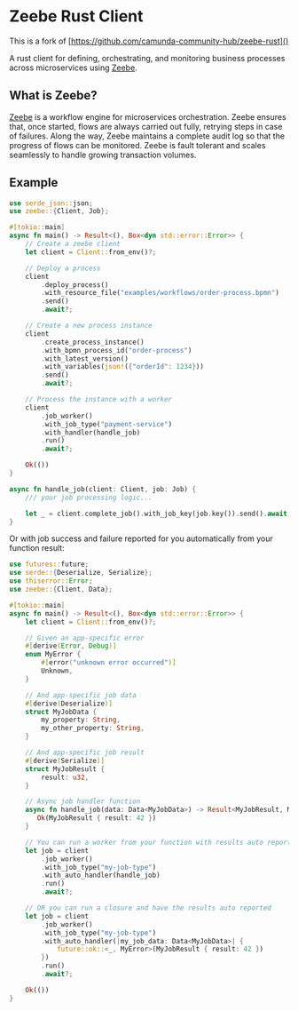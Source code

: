 # Zeebe Rust Client

This is a fork of [https://github.com/camunda-community-hub/zeebe-rust]()

A rust client for defining, orchestrating, and monitoring business processes
across microservices using [Zeebe].

## What is Zeebe?

[Zeebe] is a workflow engine for microservices orchestration. Zeebe ensures
that, once started, flows are always carried out fully, retrying steps in case
of failures. Along the way, Zeebe maintains a complete audit log so that the
progress of flows can be monitored. Zeebe is fault tolerant and scales
seamlessly to handle growing transaction volumes.

[Zeebe]: https://zeebe.io

## Example

```rust
use serde_json::json;
use zeebe::{Client, Job};

#[tokio::main]
async fn main() -> Result<(), Box<dyn std::error::Error>> {
    // Create a zeebe client
    let client = Client::from_env()?;

    // Deploy a process
    client
        .deploy_process()
        .with_resource_file("examples/workflows/order-process.bpmn")
        .send()
        .await?;

    // Create a new process instance
    client
        .create_process_instance()
        .with_bpmn_process_id("order-process")
        .with_latest_version()
        .with_variables(json!({"orderId": 1234}))
        .send()
        .await?;

    // Process the instance with a worker
    client
        .job_worker()
        .with_job_type("payment-service")
        .with_handler(handle_job)
        .run()
        .await?;

    Ok(())
}

async fn handle_job(client: Client, job: Job) {
    /// your job processing logic...

    let _ = client.complete_job().with_job_key(job.key()).send().await;
}
```

Or with job success and failure reported for you automatically from your
function result:

```rust
use futures::future;
use serde::{Deserialize, Serialize};
use thiserror::Error;
use zeebe::{Client, Data};

#[tokio::main]
async fn main() -> Result<(), Box<dyn std::error::Error>> {
    let client = Client::from_env()?;

    // Given an app-specific error
    #[derive(Error, Debug)]
    enum MyError {
        #[error("unknown error occurred")]
        Unknown,
    }

    // And app-specific job data
    #[derive(Deserialize)]
    struct MyJobData {
        my_property: String,
        my_other_property: String,
    }

    // And app-specific job result
    #[derive(Serialize)]
    struct MyJobResult {
        result: u32,
    }

    // Async job handler function
    async fn handle_job(data: Data<MyJobData>) -> Result<MyJobResult, MyError> {
       Ok(MyJobResult { result: 42 })
    }

    // You can run a worker from your function with results auto reported
    let job = client
        .job_worker()
        .with_job_type("my-job-type")
        .with_auto_handler(handle_job)
        .run()
        .await?;

    // OR you can run a closure and have the results auto reported
    let job = client
        .job_worker()
        .with_job_type("my-job-type")
        .with_auto_handler(|my_job_data: Data<MyJobData>| {
            future::ok::<_, MyError>(MyJobResult { result: 42 })
        })
        .run()
        .await?;

    Ok(())
}
```
